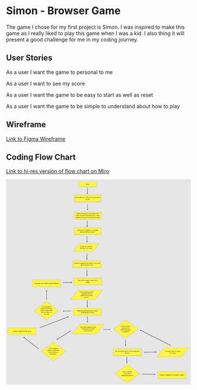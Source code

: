 # Simon - Browser Game

The game I chose for my first project is Simon.  I was inspired to make this game as I really liked to play this game when I was a kid.  I also thing it will present a good challenge for me in my coding journey.

## User Stories

As a user I want the game to personal to me

As a user I want to see my score

As a user I want the game to be easy to start as well as reset

As a user I want the game to be simple to understand about how to play

## Wireframe

[Link to Figma Wireframe](https://www.figma.com/proto/M4ZNCjbKyDJBANpsFDYBn7/Simon-Wireframe?node-id=1%3A2&scaling=min-zoom&page-id=0%3A1)

## Coding Flow Chart
[Link to hi-res version of flow chart on Miro](https://miro.com/app/board/o9J_lBrbB_Q=/)

![](process-images/simon-coding-flow.png)
